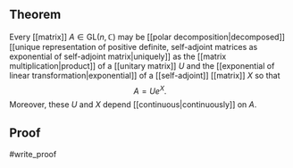 ## Theorem
Every [[matrix]] $A \in \text{GL}(n,\mathbb C)$ may be [[polar decomposition|decomposed]] [[unique representation of positive definite, self-adjoint matrices as exponential of self-adjoint matrix|uniquely]] as the [[matrix multiplication|product]] of a [[unitary matrix]] $U$ and the [[exponential of linear transformation|exponential]] of a [[self-adjoint]] [[matrix]] $X$ so that $$A = Ue^X.$$ Moreover, these $U$ and $X$ depend [[continuous|continuously]] on $A$.
## Proof
#write_proof 